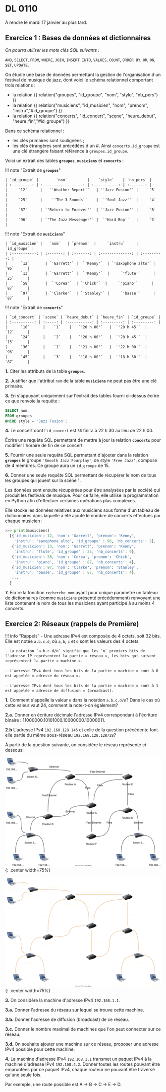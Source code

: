 # DL 0110

À rendre le mardi 17 janvier au plus tard.

## Exercice 1 : Bases de données et dictionnaires

*On pourra utiliser les mots clés SQL suivants :*

`AND`, `SELECT`, `FROM`, `WHERE`, `JOIN`, `INSERT INTO`, `VALUES`, `COUNT`, `ORDER BY`, `OR`, `ON`, `SET`, `UPDATE`.


On étudie une base de données permettant la gestion de l'organisation d'un festival de musique de jazz, dont voici le schéma relationnel comportant trois relations :


- la relation {{ relation("groupes", "id_groupe", "nom", "style", "nb_pers") }}
- la relation {{ relation("musiciens", "id_musicien", "nom", "prenom", "instru","#id_groupe") }}
- la relation {{ relation("concerts", "id_concert", "scene", "heure_debut", "heure_fin","#id_groupe") }}

Dans ce schéma relationnel :

- les clés primaires sont soulignées ;
- les clés étrangères sont précédées d'un #.
Ainsi `concerts.id_groupe` est une clé étrangère faisant référence à `groupes.id_groupe`.

Voici un extrait des tables **`groupes`**, **`musiciens`** et **`concerts`** :

!!! note "Extrait de **`groupes`**"
            
    | `id_groupe` |        `nom`         |    `style`    | `nb_pers` |
    | :---------: | :------------------: | :-----------: | :-------: |
    |     `12`      |   `'Weather Report'`   | `'Jazz Fusion'` |     `5`     |
    |     `25`      |    `'The 3 Sounds'`    |  `'Soul Jazz'`  |     `4`     |
    |     `87`      | `'Return to Forever'`  | `'Jazz Fusion'` |     `8`     |
    |     `96`      | `'The Jazz Messenger'` |  `'Hard Bop'`   |     `3`     |

!!! note "Extrait de **`musiciens`**"

    | `id_musicien` |   `nom`   | `prenom`  |     `instru`     | `id_groupe` |
    | :-----------: | :-------: | :-------: | :--------------: | :---------: |
    |      `12`       | `'Garrett'` |  `'Kenny'`  | `'saxophone alto'` |     `96`      |
    |      `13`       | `'Garrett'` |  `'Kenny'`  |     `'flute'`      |     `25`      |
    |      `58`       |  `'Corea'`  | `'Chick'`  |     `'piano'`      |     `87`      |
    |      `97`       | `'Clarke'`  | `'Stanley'` |     `'basse'`      |     `87`      |


!!! note "Extrait de **`concerts`**"

    | `id_concert` | `scene` | `heure_debut` | `heure_fin` | `id_groupe` |
    | :----------: | :-----: | :-----------: | :---------: | :---------: |
    |      `10`      |    `1`    |   `'20 h 00'`   |  `'20 h 45'`  |     `12`      |
    |      `24`      |    `2`    |   `'20 h 00'`   |  `'20 h 45'`  |     `15`      |
    |      `36`      |    `1`    |   `'21 h 00'`   |  `'22 h 00'`  |     `96`      |
    |      `45`      |    `3`    |   `'18 h 00'`   |  `'18 h 30'`  |     `87`      |


**1.**  Citer les attributs de la table **`groupes`**.

**2.**  Justifier que l'attribut `nom` de la table **`musiciens`** ne peut pas être une clé primaire.

**3.** En s'appuyant uniquement sur l'extrait des tables fourni ci-dessus écrire ce que renvoie la requête :

```sql
SELECT nom
FROM groupes
WHERE style = 'Jazz Fusion';
```

**4.** Le concert dont l'`id_concert` est `36` finira à 22 h 30 au lieu de 22 h 00. 

Écrire une requête SQL permettant de mettre à jour la relation **`concerts`** pour modifier l'horaire de fin de ce concert.


**5.** Fournir une seule requête SQL permettant d'ajouter dans la relation **`groupes`** le groupe `'Smooth Jazz Fourplay'`, de style `'Free Jazz'`, composé de 4 membres. Ce groupe aura un `id_groupe` de 15.

**6.**  Donner une seule requête SQL permettant de récupérer le nom de tous les groupes qui jouent sur la scène 1.


Les données sont ensuite récupérées pour être analysées par la société qui produit les festivals de musique. Pour ce faire, elle utilise la programmation en Python afin d'effectuer certaines opérations plus complexes.

Elle stocke les données relatives aux musiciens sous forme d'un tableau de dictionnaires dans laquelle a été ajouté le nombre de concerts effectués par chaque musicien :

```python
>>> print(musiciens)
  [{'id_musicien': 12, 'nom': 'Garrett', 'prenom': 'Kenny',
    'instru': 'saxophone alto', 'id_groupe' : 96, 'nb_concerts': 5},
   {'id_musicien': 13, 'nom': 'Garrett', 'prenom': 'Kenny',
    'instru': 'flute', 'id_groupe' : 25, 'nb_concerts': 9},
   {'id_musicien': 58, 'nom': 'Corea', 'prenom': 'Chick',
    'instru': 'piano', 'id_groupe' : 87, 'nb_concerts': 4},
   {'id_musicien': 97, 'nom': 'Clarke', 'prenom': 'Stanley',
    'instru': 'basse', 'id_groupe' : 87, 'nb_concerts': 4},
   ...
  ]
```

**7.**  Écrire la fonction `recherche_nom` ayant pour unique paramètre un tableau de dictionnaires (comme `musiciens` présenté précédemment) renvoyant une liste contenant le nom de tous les musiciens ayant participé à au moins 4 concerts.

## Exercice 2: Réseaux (rappels de Première)

!!! info "Rappels"
    - Une adresse IPv4 est composée de 4 octets, soit 32 bits. Elle est notée `a.b.c.d`, où `a`, `b`, `c` et `d` sont les valeurs des 4 octets.

    - La notation `a.b.c.d/n` signifie que les `n` premiers bits de l'adresse IP représentent la partie « réseau », les bits qui suivent représentent la partie « machine ».

    - L'adresse IPv4 dont tous les bits de la partie « machine » sont à 0 est appelée « adresse du réseau ».

    - L'adresse IPv4 dont tous les bits de la partie « machine » sont à 1 est appelée « adresse de diffusion » (broadcast).


**1.** Comment s'appelle la valeur `n` dans la notation `a.b.c.d/n`? Dans le cas où cette valeur vaut 24, comment la note-t-on également?

**2.a.** Donner en écriture décimale l'adresse IPv4 correspondant à l'écriture binaire : 11000000.10101000.10000000.10000011.

**2.b** L'adresse IPv4 `192.168.128.145` et celle de la question précédente font-elle partie du même sous-réseau `192.168.128.128/28`?

À partir de la question suivante, on considère le réseau représenté ci-dessous:

![Réseau](../images/reseau_clair.svg#only-light){: .center width=75%}

![Réseau](../images/reseau_sombre.svg#only-dark){: .center width=75%}

**3.** On considère la machine d'adresse IPv4 `192.168.1.1`.

**3.a.** Donner l'adresse du réseau sur lequel se trouve cette machine.

**3.b.** Donner l'adresse de diffusion (broadcast) de ce réseau.

**3.c.** Donner le nombre maximal de machines que l'on peut connecter sur ce réseau.

**3.d.** On souhaite ajouter une machine sur ce réseau, proposer une adresse IPv4 possible pour cette machine.


**4.** La machine d'adresse IPv4 `192.168.1.1` transmet un paquet IPv4 à la machine d'adresse IPv4 `192.168.4.2`. Donner toutes les routes pouvant être empruntées par ce paquet IPv4, chaque routeur ne pouvant être traversé qu'une seule fois.


  Par exemple, une route possible est A → B → C → E → D.